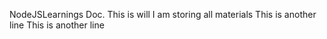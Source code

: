 NodeJSLearnings Doc. This is will I am storing all materials
This is another line
This is another line
